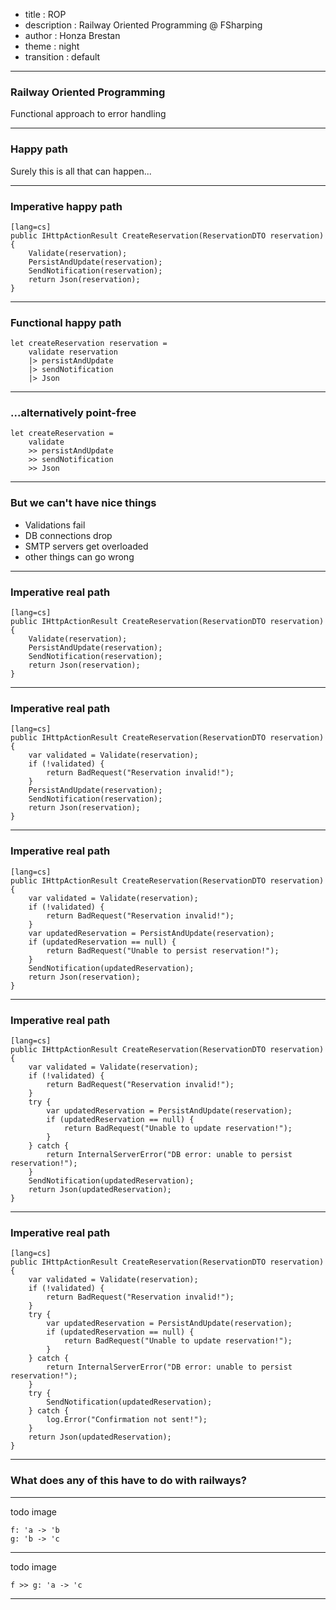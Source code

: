 - title : ROP
- description : Railway Oriented Programming @ FSharping
- author : Honza Brestan
- theme : night
- transition : default

***

### Railway Oriented Programming

Functional approach to error handling

***

### Happy path

Surely this is all that can happen...

---

### Imperative happy path

    [lang=cs]
    public IHttpActionResult CreateReservation(ReservationDTO reservation)
    {
        Validate(reservation);
        PersistAndUpdate(reservation);
        SendNotification(reservation);
        return Json(reservation);
    }

---

### Functional happy path

    let createReservation reservation =
        validate reservation
        |> persistAndUpdate
        |> sendNotification
        |> Json

---

### ...alternatively point-free

    let createReservation =
        validate
        >> persistAndUpdate
        >> sendNotification
        >> Json

***

### But we can't have nice things

- Validations fail
- DB connections drop
- SMTP servers get overloaded
- other things can go wrong

---

### Imperative real path

    [lang=cs]
    public IHttpActionResult CreateReservation(ReservationDTO reservation) {
        Validate(reservation);
        PersistAndUpdate(reservation);
        SendNotification(reservation);
        return Json(reservation);
    }

---

### Imperative real path

    [lang=cs]
    public IHttpActionResult CreateReservation(ReservationDTO reservation) {
        var validated = Validate(reservation);
        if (!validated) {
            return BadRequest("Reservation invalid!");
        }
        PersistAndUpdate(reservation);
        SendNotification(reservation);
        return Json(reservation);
    }

---

### Imperative real path

    [lang=cs]
    public IHttpActionResult CreateReservation(ReservationDTO reservation)
    {
        var validated = Validate(reservation);
        if (!validated) {
            return BadRequest("Reservation invalid!");
        }
        var updatedReservation = PersistAndUpdate(reservation);
        if (updatedReservation == null) {
            return BadRequest("Unable to persist reservation!");
        }
        SendNotification(updatedReservation);
        return Json(reservation);
    }

---

### Imperative real path

    [lang=cs]
    public IHttpActionResult CreateReservation(ReservationDTO reservation)
    {
        var validated = Validate(reservation);
        if (!validated) {
            return BadRequest("Reservation invalid!");
        }
        try {
            var updatedReservation = PersistAndUpdate(reservation);
            if (updatedReservation == null) {
                return BadRequest("Unable to update reservation!");
            }
        } catch {
            return InternalServerError("DB error: unable to persist reservation!");
        }
        SendNotification(updatedReservation);
        return Json(updatedReservation);
    }

---

### Imperative real path

    [lang=cs]
    public IHttpActionResult CreateReservation(ReservationDTO reservation)
    {
        var validated = Validate(reservation);
        if (!validated) {
            return BadRequest("Reservation invalid!");
        }
        try {
            var updatedReservation = PersistAndUpdate(reservation);
            if (updatedReservation == null) {
                return BadRequest("Unable to update reservation!");
            }
        } catch {
            return InternalServerError("DB error: unable to persist reservation!");
        }
        try {
            SendNotification(updatedReservation);
        } catch {
            log.Error("Confirmation not sent!");
        }
        return Json(updatedReservation);
    }

***

### What does any of this have to do with railways?

---

todo image

    f: 'a -> 'b
    g: 'b -> 'c

---

todo image

    f >> g: 'a -> 'c

***

#
